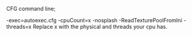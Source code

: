 CFG command line;

-exec=autoexec.cfg -cpuCount=x -nosplash -ReadTexturePoolFromIni -threads=x
Replace x with the physical and threads your cpu has.
